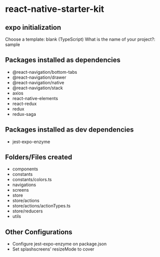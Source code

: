# react-native-starter-kit

## expo initialization
Choose a template: blank (TypeScript)
What is the name of your project?: sample

## Packages installed as dependencies
- @react-navigation/bottom-tabs
- @react-navigation/drawer
- @react-navigation/native
- @react-navigation/stack
- axios
- react-native-elements
- react-redux
- redux
- redux-saga

## Packages installed as dev dependencies
- jest-expo-enzyme

## Folders/Files created
- components
- constants
- constants/colors.ts
- navigations
- screens
- store
- store/actions
- store/actions/actionTypes.ts
- store/reducers
- utils

## Other Configurations
- Configure jest-expo-enzyme on package.json
- Set splashscreens’ resizeMode to cover
